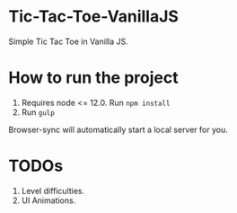# Tic-Tac-Toe-VanillaJS
Simple Tic Tac Toe in Vanilla JS.

# How to run the project

1. Requires node <= 12.0. Run `npm install`
2. Run `gulp`

Browser-sync will automatically start a local server for you.

# TODOs

1. Level difficulties.
2. UI Animations.
